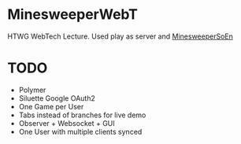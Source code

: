 # MinesweeperWebT
HTWG WebTech Lecture. Used play as server and [MinesweeperSoEn](https://github.com/MathiasLengler/MinesweeperSoEn)

# TODO
- Polymer
- Siluette Google OAuth2
- One Game per User
- Tabs instead of branches for live demo
- Observer + Websocket + GUI
- One User with multiple clients synced
